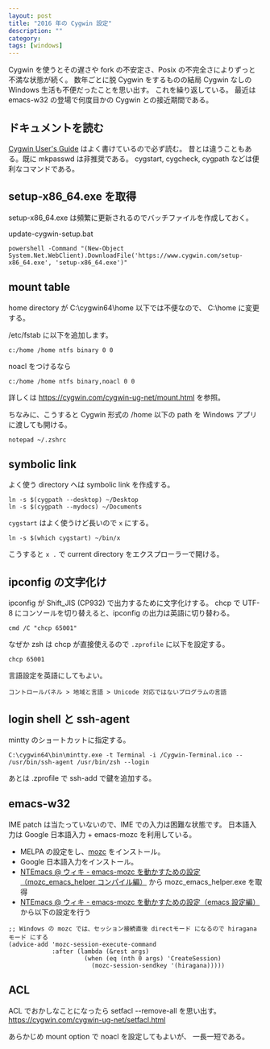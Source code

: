 ```yaml
---
layout: post
title: "2016 年の Cygwin 設定"
description: ""
category: 
tags: [windows]
---
```


Cygwin を使うとその遅さや fork の不安定さ、Posix の不完全さによりずっと不満な状態が続く。
数年ごとに脱 Cygwin をするものの結局 Cygwin なしの Windows 生活も不便だったことを思い出す。
これを繰り返している。
最近は emacs-w32 の登場で何度目かの Cygwin との接近期間である。

## ドキュメントを読む

[Cygwin User's Guide](https://cygwin.com/cygwin-ug-net.html)
はよく書けているので必ず読む。
昔とは違うこともある。既に mkpasswd は非推奨である。
cygstart, cygcheck, cygpath などは便利なコマンドである。

## setup-x86_64.exe を取得

setup-x86_64.exe は頻繁に更新されるのでバッチファイルを作成しておく。

update-cygwin-setup.bat

~~~
powershell -Command "(New-Object System.Net.WebClient).DownloadFile('https://www.cygwin.com/setup-x86_64.exe', 'setup-x86_64.exe')"
~~~

## mount table

home directory が C:\cygwin64\home 以下では不便なので、
C:\home に変更する。

/etc/fstab に以下を追加します。

    c:/home /home ntfs binary 0 0

noacl をつけるなら

    c:/home /home ntfs binary,noacl 0 0

詳しくは https://cygwin.com/cygwin-ug-net/mount.html を参照。

ちなみに、こうすると Cygwin 形式の /home 以下の path を Windows アプリに渡しても開ける。

    notepad ~/.zshrc

## symbolic link

よく使う directory へは symbolic link を作成する。

    ln -s $(cygpath --desktop) ~/Desktop
    ln -s $(cygpath --mydocs) ~/Documents

`cygstart` はよく使うけど長いので `x` にする。

    ln -s $(which cygstart) ~/bin/x

こうすると `x .` で current directory をエクスプローラーで開ける。

## ipconfig の文字化け

ipconfig が Shift_JIS (CP932) で出力するために文字化けする。
chcp で UTF-8 にコンソールを切り替えると、ipconfig の出力は英語に切り替わる。

    cmd /C "chcp 65001"

なぜか zsh は chcp が直接使えるので `.zprofile` に以下を設定する。

    chcp 65001

言語設定を英語にしてもよい。

    コントロールパネル > 地域と言語 > Unicode 対応ではないプログラムの言語

## login shell と ssh-agent

mintty のショートカットに指定する。

    C:\cygwin64\bin\mintty.exe -t Terminal -i /Cygwin-Terminal.ico -- /usr/bin/ssh-agent /usr/bin/zsh --login

あとは .zprofile で ssh-add で鍵を追加する。

## emacs-w32

IME patch は当たっていないので、IME での入力は困難な状態です。
日本語入力は Google 日本語入力 + emacs-mozc を利用している。

* MELPA の設定をし、[mozc](https://melpa.org/#/mozc) をインストール。
* Google 日本語入力をインストール。
* [NTEmacs @ ウィキ - emacs-mozc を動かすための設定（mozc_emacs_helper コンパイル編）](http://www49.atwiki.jp/ntemacs/pages/50.html) から mozc_emacs_helper.exe を取得
* [NTEmacs @ ウィキ - emacs-mozc を動かすための設定（emacs 設定編）](http://www49.atwiki.jp/ntemacs/pages/48.html) から以下の設定を行う

~~~
;; Windows の mozc では、セッション接続直後 directモード になるので hiraganaモード にする
(advice-add 'mozc-session-execute-command
            :after (lambda (&rest args)
                     (when (eq (nth 0 args) 'CreateSession)
                       (mozc-session-sendkey '(hiragana)))))
~~~


## ACL

ACL でおかしなことになったら setfacl --remove-all を思い出す。
<https://cygwin.com/cygwin-ug-net/setfacl.html>

あらかじめ mount option で noacl を設定してもよいが、
一長一短である。

